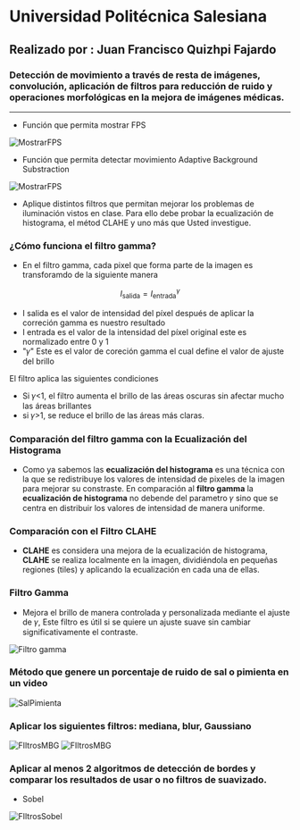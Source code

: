 # Universidad Politécnica Salesiana
## Realizado por : Juan Francisco Quizhpi Fajardo
### Detección de movimiento a través de resta de imágenes, convolución, aplicación de filtros para reducción de ruido y operaciones morfológicas en la mejora de imágenes médicas.
---
+ Función que permita mostrar FPS

![MostrarFPS](https://imgur.com/j29qUme.png)

+ Función que permita detectar movimiento Adaptive Background Substraction

![MostrarFPS](https://imgur.com/S8IJ8np.png)


+ Aplique distintos filtros que permitan mejorar los problemas de iluminación vistos en clase. Para ello debe
probar la ecualización de histograma, el métod CLAHE y uno más que Usted investigue.

### ¿Cómo funciona el filtro gamma?
+  En el filtro gamma, cada pixel que forma parte de la imagen es transforamdo de la siguiente manera

$$
I_{\text{salida}} = I_{\text{entrada}}^{\gamma}
$$


+ I salida es el valor de intensidad del píxel después de aplicar la correción gamma es nuestro resultado
+ I entrada es el valor de la intensidad del píxel original este es normalizado entre 0 y 1
+ "𝛾" Este es el valor de coreción gamma el cual define el valor de ajuste del brillo 

El filtro aplica las siguientes condiciones
+ Si 𝛾<1, el filtro aumenta el brillo de las áreas oscuras sin afectar mucho las áreas brillantes
+ si 𝛾>1, se reduce el brillo de las áreas más claras.

### Comparación del filtro gamma con la Ecualización del Histograma
+ Como ya sabemos las **ecualización del histograma** es una técnica con la que se redistribuye los valores de intensidad de pixeles de la imagen para mejorar su constraste. En comparación al **filtro gamma** la **ecualización de histograma** no debende del parametro 𝛾 sino que se centra en distribuir los valores de intensidad de manera uniforme.

### Comparación con el Filtro CLAHE
+ **CLAHE** es considera una mejora de la ecualización de histograma, **CLAHE** se realiza localmente en la imagen, dividiéndola en pequeñas regiones (tiles) y aplicando la ecualización en cada una de ellas.

### Filtro Gamma
+ Mejora el brillo de manera controlada y personalizada mediante el ajuste de 𝛾, Este filtro es útil si se quiere un ajuste suave sin cambiar significativamente el contraste.

![Filtro gamma](https://imgur.com/ol17x5p.png)


### Método que genere un porcentaje de ruido de sal o pimienta en un video

![SalPimienta](https://imgur.com/8oh4APl.png)

### Aplicar los siguientes filtros: mediana, blur, Gaussiano

![FIltrosMBG](https://imgur.com/89UJdhR.png)
![FIltrosMBG](https://imgur.com/9eHyHFR.png)

### Aplicar al menos 2 algoritmos de detección de bordes y comparar los resultados de usar o no filtros de suavizado.
+ Sobel

![FIltrosSobel](https://imgur.com/jl5CV9P.png)


